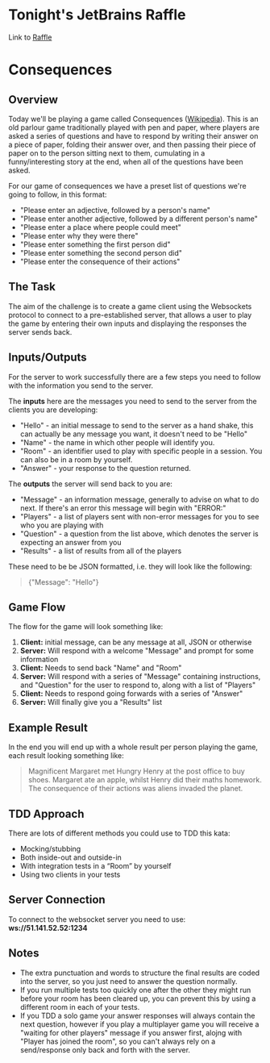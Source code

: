 # Tonight's JetBrains Raffle
Link to [Raffle](https://docs.google.com/forms/d/e/1FAIpQLSf8YYaqvt7HmRLq1663nCxxrKg-bY7_iXmpo5vntmV-dD_e3A/viewform)

# Consequences
## Overview
Today we'll be playing a game called Consequences ([Wikipedia](https://en.wikipedia.org/wiki/Consequences_(game))). This is an old parlour game traditionally played with pen and paper, where players are asked a series of questions and have to respond by writing their answer on a piece of paper, folding their answer over, and then passing their piece of paper on to the person sitting next to them, cumulating in a funny/interesting story at the end, when all of the questions have been asked.

For our game of consequences we have a preset list of questions we're going to follow, in this format:
- "Please enter an adjective, followed by a person's name"
- "Please enter another adjective, followed by a different person's name"
- "Please enter a place where people could meet"
- "Please enter why they were there"
- "Please enter something the first person did"
- "Please enter something the second person did"
- "Please enter the consequence of their actions"

## The Task
The aim of the challenge is to create a game client using the Websockets protocol to connect to a pre-established server, that allows a user to play the game by entering their own inputs and displaying the responses the server sends back.

## Inputs/Outputs
For the server to work successfully there are a few steps you need to follow with the information you send to the server.

The **inputs** here are the messages you need to send to the server from the clients you are developing:
- "Hello" - an initial message to send to the server as a hand shake, this can actually be any message you want, it doesn't need to be "Hello"
- "Name" - the name in which other people will identify you.
- "Room" - an identifier used to play with specific people in a session. You can also be in a room by yourself.
- "Answer" - your response to the question returned.

The **outputs** the server will send back to you are:
- "Message" - an information message, generally to advise on what to do next. If there's an error this message will begin with "ERROR:"
- "Players" - a list of players sent with non-error messages for you to see who you are playing with
- "Question" - a question from the list above, which denotes the server is expecting an answer from you
- "Results" - a list of results from all of the players

These need to be be JSON formatted, i.e. they will look like the following:
> {"Message": "Hello"}

## Game Flow
The flow for the game will look something like:
1. **Client:** initial message, can be any message at all, JSON or otherwise
2. **Server:** Will respond with a welcome "Message" and prompt for some information
3. **Client:** Needs to send back "Name" and "Room"
4. **Server:** Will respond with a series of "Message" containing instructions, and "Question" for the user to respond to, along with a list of "Players"
5. **Client:** Needs to respond going forwards with a series of "Answer"
6. **Server:** Will finally give you a "Results" list

## Example Result
In the end you will end up with a whole result per person playing the game, each result looking something like:
> Magnificent Margaret met Hungry Henry at the post office to buy shoes.
Margaret ate an apple, whilst Henry did their maths homework.
The consequence of their actions was aliens invaded the planet.

## TDD Approach
There are lots of different methods you could use to TDD this kata:
- Mocking/stubbing
- Both inside-out and outside-in
- With integration tests in a “Room” by yourself
- Using two clients in your tests

## Server Connection
To connect to the websocket server you need to use: **ws://51.141.52.52:1234**

## Notes
- The extra punctuation and words to structure the final results are coded into the server, so you just need to answer the question normally.
- If you run multiple tests too quickly one after the other they might run before your room has been cleared up, you can prevent this by using a different room in each of your tests.
- If you TDD a solo game your answer responses will always contain the next question, however if you play a multiplayer game you will receive a "waiting for other players" message if you answer first, alojng with "Player has joined the room", so you can't always rely on a send/response only back and forth with the server.

